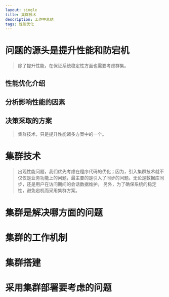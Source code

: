 ```yaml
---
layout: single
title: 集群技术
description: 工作中总结
tags: 性能优化
---
```

# 问题的源头是提升性能和防宕机
>除了提升性能，在保证系统稳定性方面也需要考虑群集。

## 性能优化介绍

## 分析影响性能的因素

## 决策采取的方案
>集群技术，只是提升性能诸多方案中的一个。

# 集群技术
>出现性能问题，我们优先考虑在程序代码的优化；因为，引入集群技术就不仅仅是业务功能上的问题，最主要的是引入了同步的问题。无论是数据库同步，还是用户在访问期间的会话数据维护。
另外，为了确保系统的稳定性，避免宕机而采用集群方案。

# 集群是解决哪方面的问题

# 集群的工作机制

# 集群搭建

# 采用集群部署要考虑的问题





